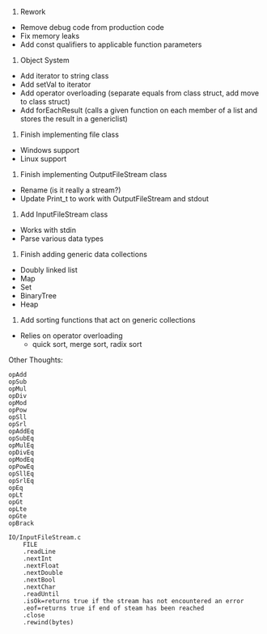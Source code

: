 1. Rework
  - Remove debug code from production code
  - Fix memory leaks
  - Add const qualifiers to applicable function parameters
1. Object System
  - Add iterator to string class
  - Add setVal to iterator
  - Add operator overloading (separate equals from class struct, add move to class struct)
  - Add forEachResult (calls a given function on each member of a list and stores the result in a genericlist)
1. Finish implementing file class
  - Windows support
  - Linux support
1. Finish implementing OutputFileStream class
  - Rename (is it really a stream?)
  - Update Print_t to work with OutputFileStream and stdout
1. Add InputFileStream class
  - Works with stdin
  - Parse various data types
1. Finish adding generic data collections
  - Doubly linked list
  - Map
  - Set
  - BinaryTree
  - Heap
1. Add sorting functions that act on generic collections
  - Relies on operator overloading
    - quick sort, merge sort, radix sort



Other Thoughts:
```
opAdd
opSub
opMul
opDiv
opMod
opPow
opSll
opSrl
opAddEq
opSubEq
opMulEq
opDivEq
opModEq
opPowEq
opSllEq
opSrlEq
opEq
opLt
opGt
opLte
opGte
opBrack
```

```
IO/InputFileStream.c
	FILE
	.readLine
	.nextInt
	.nextFloat
	.nextDouble
	.nextBool
	.nextChar
	.readUntil
	.isOk=returns true if the stream has not encountered an error
	.eof=returns true if end of steam has been reached
	.close
	.rewind(bytes)
```
